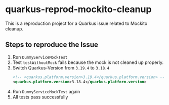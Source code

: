 # quarkus-reprod-mockito-cleanup

This is a reproduction project for a Quarkus issue related to Mockito cleanup.

## Steps to reproduce the Issue
1. Run `DummyServiceMockTest`
2. Test `testWithoutMock` fails because the mock is not cleaned up properly.
3. Switch Quarkus-Version from `3.19.4` to `3.18.4`
   ```xml
   <!-- <quarkus.platform.version>3.19.4</quarkus.platform.version> -->
   <quarkus.platform.version>3.18.4</quarkus.platform.version>
   ```
4. Run `DummyServiceMockTest` again
5. All tests pass successfully